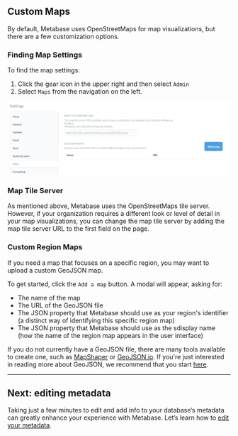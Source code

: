 ## Custom Maps

By default, Metabase uses OpenStreetMaps for map visualizations, but there are a few customization options.

### Finding Map Settings

To find the map settings:

1. Click the gear icon in the upper right and then select `Admin`
2. Select `Maps` from the navigation on the left.

![Map Settings](images/MapSettings.png)

### Map Tile Server

As mentioned above, Metabase uses the OpenStreetMaps tile server. However, if your organization requires a different look or level of detail in your map visualizations, you can change the map tile server by adding the map tile server URL to the first field on the page.

### Custom Region Maps

If you need a map that focuses on a specific region, you may want to upload a custom GeoJSON map. 

To get started, click the `Add a map` button. A modal will appear, asking for:

 * The name of the map
 * The URL of the GeoJSON file
 * The JSON property that Metabase should use as your region's identifier (a distinct way of identifying this specific region map) 
 * The JSON property that Metabase should use as the sdisplay name (how the name of the region map appears in the user interface)

If you do not currently have a GeoJSON file, there are many tools available to create one, such as [MapShaper](https://mapshaper.org/) or [GeoJSON.io](http://geojson.io/). If you're just interested in reading more about GeoJSON, we recommend that you start [here](https://geojson.org/).

---

## Next: editing metadata
Taking just a few minutes to edit and add info to your database’s metadata can greatly enhance your experience with Metabase. Let’s learn how to [edit your metadata](03-metadata-editing.md).
